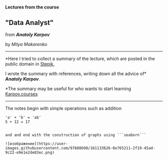 #### Lectures from the course 

## "Data Analyst" 

from  ***Anatoly Karpov***

by *Milya Makarenko*


___

*Here I tried to collect a summary of the lecture, which are posted in the public domain in [Stepik](https://stepik.org/course/74457/syllabus), 

I wrote the summary with references, writing down all the advice of* ***Anatoly Karpov***.

*The summary may be useful for who wants to start learning [Karpov.courses](https://karpov.courses/analytics)

___


The notes begin with simple operations such as addition 

```
'a' + 'b' = 'ab'
5 + 12 = 17


and and end with the construction of graphs using ```seaborn```

![изображение](https://user-images.githubusercontent.com/97680698/161133626-0e765211-2f19-45ad-9c22-e9e1e2de83ec.png)
